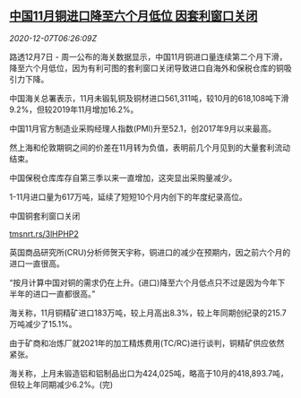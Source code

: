 <!--1607324102000-->
[中国11月铜进口降至六个月低位 因套利窗口关闭](https://cn.reuters.com/article/china-metals-import-1207-mon-idCNKBS28H0GU)
------

<div><i>2020-12-07T06:26:09Z</i></div><p>路透12月7日 - 周一公布的海关数据显示，中国11月铜进口量连续第二个月下滑，降至六个月低位，因为有利可图的套利窗口关闭导致进口自海外和保税仓库的铜吸引力下降。</p><p>中国海关总署表示，11月未锻轧铜及铜材进口561,311吨，较10月的618,108吨下滑9.2%，但较2019年11月增加16.2%。</p><p>中国11月官方制造业采购经理人指数(PMI)升至52.1，创2017年9月以来最高。</p><p>然上海和伦敦期铜之间的价差在11月转为负值，表明前几个月见到的大量套利流动结束。</p><p>中国保税仓库库存自第三季以来一直增加，这突显出采购量减少。</p><p>1-11月进口量为617万吨，延续了短短10个月内创下的年度纪录高位。</p><p>中国铜套利窗口关闭</p><p><a href="https://tmsnrt.rs/3lHPHP2">tmsnrt.rs/3lHPHP2</a></p><p>英国商品研究所(CRU)分析师贺天宇称，铜进口的减少在预期内，因之前六个月的进口一直很高。</p><p>“按月计算中国对铜的需求仍在上升。(进口)降至六个月低点只不过是因为今年下半年的进口一直都很高。”</p><p>海关称，11月铜精矿进口183万吨，较上月高出8.3%，较上年同期创纪录的215.7万吨减少了15.1%。</p><p>由于矿商和冶炼厂就2021年的加工精炼费用(TC/RC)进行谈判，铜精矿供应依然紧张。</p><p>海关称，上月未锻造铝和铝制品出口为424,025吨，略高于10月的418,893.7吨，但较上年同期减少6.2%。(完)</p>
